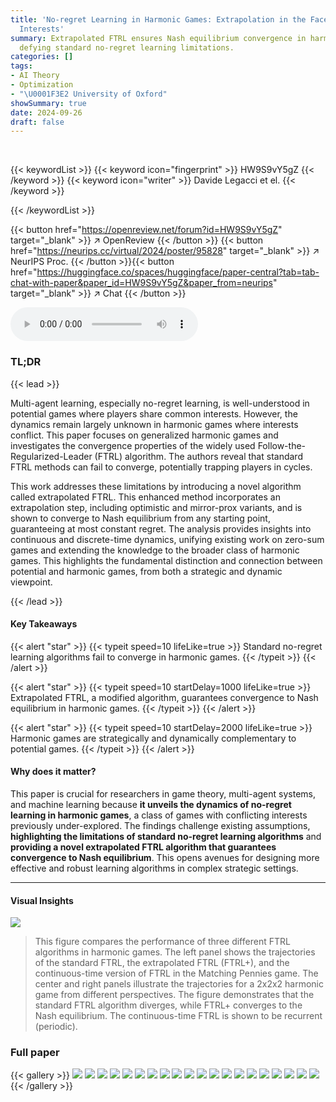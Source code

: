 ```yaml
---
title: 'No-regret Learning in Harmonic Games: Extrapolation in the Face of Conflicting
  Interests'
summary: Extrapolated FTRL ensures Nash equilibrium convergence in harmonic games,
  defying standard no-regret learning limitations.
categories: []
tags:
- AI Theory
- Optimization
- "\U0001F3E2 University of Oxford"
showSummary: true
date: 2024-09-26
draft: false
---
```


<br>

{{< keywordList >}}
{{< keyword icon="fingerprint" >}} HW9S9vY5gZ {{< /keyword >}}
{{< keyword icon="writer" >}} Davide Legacci et el. {{< /keyword >}}
 
{{< /keywordList >}}

{{< button href="https://openreview.net/forum?id=HW9S9vY5gZ" target="_blank" >}}
↗ OpenReview
{{< /button >}}
{{< button href="https://neurips.cc/virtual/2024/poster/95828" target="_blank" >}}
↗ NeurIPS Proc.
{{< /button >}}{{< button href="https://huggingface.co/spaces/huggingface/paper-central?tab=tab-chat-with-paper&paper_id=HW9S9vY5gZ&paper_from=neurips" target="_blank" >}}
↗ Chat
{{< /button >}}



<audio controls>
    <source src="https://ai-paper-reviewer.com/HW9S9vY5gZ/podcast.wav" type="audio/wav">
    Your browser does not support the audio element.
</audio>


### TL;DR


{{< lead >}}

Multi-agent learning, especially no-regret learning, is well-understood in potential games where players share common interests. However, the dynamics remain largely unknown in harmonic games where interests conflict. This paper focuses on generalized harmonic games and investigates the convergence properties of the widely used Follow-the-Regularized-Leader (FTRL) algorithm.  The authors reveal that standard FTRL methods can fail to converge, potentially trapping players in cycles. 

This work addresses these limitations by introducing a novel algorithm called extrapolated FTRL. This enhanced method incorporates an extrapolation step, including optimistic and mirror-prox variants, and is shown to converge to Nash equilibrium from any starting point, guaranteeing at most constant regret. The analysis provides insights into continuous and discrete-time dynamics, unifying existing work on zero-sum games and extending the knowledge to the broader class of harmonic games. This highlights the fundamental distinction and connection between potential and harmonic games, from both a strategic and dynamic viewpoint.

{{< /lead >}}


#### Key Takeaways

{{< alert "star" >}}
{{< typeit speed=10 lifeLike=true >}} Standard no-regret learning algorithms fail to converge in harmonic games. {{< /typeit >}}
{{< /alert >}}

{{< alert "star" >}}
{{< typeit speed=10 startDelay=1000 lifeLike=true >}} Extrapolated FTRL, a modified algorithm, guarantees convergence to Nash equilibrium in harmonic games. {{< /typeit >}}
{{< /alert >}}

{{< alert "star" >}}
{{< typeit speed=10 startDelay=2000 lifeLike=true >}} Harmonic games are strategically and dynamically complementary to potential games. {{< /typeit >}}
{{< /alert >}}

#### Why does it matter?
This paper is crucial for researchers in game theory, multi-agent systems, and machine learning because **it unveils the dynamics of no-regret learning in harmonic games**, a class of games with conflicting interests previously under-explored.  The findings challenge existing assumptions, **highlighting the limitations of standard no-regret learning algorithms** and **providing a novel extrapolated FTRL algorithm that guarantees convergence to Nash equilibrium**. This opens avenues for designing more effective and robust learning algorithms in complex strategic settings. 

------
#### Visual Insights



![](https://ai-paper-reviewer.com/HW9S9vY5gZ/figures_8_1.jpg)

> This figure compares the performance of three different FTRL algorithms in harmonic games. The left panel shows the trajectories of the standard FTRL, the extrapolated FTRL (FTRL+), and the continuous-time version of FTRL in the Matching Pennies game. The center and right panels illustrate the trajectories for a 2x2x2 harmonic game from different perspectives.  The figure demonstrates that the standard FTRL algorithm diverges, while FTRL+ converges to the Nash equilibrium. The continuous-time FTRL is shown to be recurrent (periodic).







### Full paper

{{< gallery >}}
<img src="https://ai-paper-reviewer.com/HW9S9vY5gZ/1.png" class="grid-w50 md:grid-w33 xl:grid-w25" />
<img src="https://ai-paper-reviewer.com/HW9S9vY5gZ/2.png" class="grid-w50 md:grid-w33 xl:grid-w25" />
<img src="https://ai-paper-reviewer.com/HW9S9vY5gZ/3.png" class="grid-w50 md:grid-w33 xl:grid-w25" />
<img src="https://ai-paper-reviewer.com/HW9S9vY5gZ/4.png" class="grid-w50 md:grid-w33 xl:grid-w25" />
<img src="https://ai-paper-reviewer.com/HW9S9vY5gZ/5.png" class="grid-w50 md:grid-w33 xl:grid-w25" />
<img src="https://ai-paper-reviewer.com/HW9S9vY5gZ/6.png" class="grid-w50 md:grid-w33 xl:grid-w25" />
<img src="https://ai-paper-reviewer.com/HW9S9vY5gZ/7.png" class="grid-w50 md:grid-w33 xl:grid-w25" />
<img src="https://ai-paper-reviewer.com/HW9S9vY5gZ/8.png" class="grid-w50 md:grid-w33 xl:grid-w25" />
<img src="https://ai-paper-reviewer.com/HW9S9vY5gZ/9.png" class="grid-w50 md:grid-w33 xl:grid-w25" />
<img src="https://ai-paper-reviewer.com/HW9S9vY5gZ/10.png" class="grid-w50 md:grid-w33 xl:grid-w25" />
<img src="https://ai-paper-reviewer.com/HW9S9vY5gZ/11.png" class="grid-w50 md:grid-w33 xl:grid-w25" />
<img src="https://ai-paper-reviewer.com/HW9S9vY5gZ/12.png" class="grid-w50 md:grid-w33 xl:grid-w25" />
<img src="https://ai-paper-reviewer.com/HW9S9vY5gZ/13.png" class="grid-w50 md:grid-w33 xl:grid-w25" />
<img src="https://ai-paper-reviewer.com/HW9S9vY5gZ/14.png" class="grid-w50 md:grid-w33 xl:grid-w25" />
<img src="https://ai-paper-reviewer.com/HW9S9vY5gZ/15.png" class="grid-w50 md:grid-w33 xl:grid-w25" />
<img src="https://ai-paper-reviewer.com/HW9S9vY5gZ/16.png" class="grid-w50 md:grid-w33 xl:grid-w25" />
<img src="https://ai-paper-reviewer.com/HW9S9vY5gZ/17.png" class="grid-w50 md:grid-w33 xl:grid-w25" />
<img src="https://ai-paper-reviewer.com/HW9S9vY5gZ/18.png" class="grid-w50 md:grid-w33 xl:grid-w25" />
<img src="https://ai-paper-reviewer.com/HW9S9vY5gZ/19.png" class="grid-w50 md:grid-w33 xl:grid-w25" />
<img src="https://ai-paper-reviewer.com/HW9S9vY5gZ/20.png" class="grid-w50 md:grid-w33 xl:grid-w25" />
{{< /gallery >}}